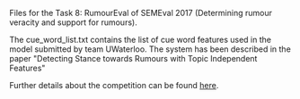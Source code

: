Files for the Task 8: RumourEval of SEMEval 2017 (Determining rumour veracity and support for rumours). 

The cue_word_list.txt contains the list of cue word features used in the model submitted by team UWaterloo. The system has been described in the paper "Detecting Stance towards Rumours with Topic Independent Features" 

Further details about the competition can be found <a href="http://alt.qcri.org/semeval2017/task8/">here</a>.
